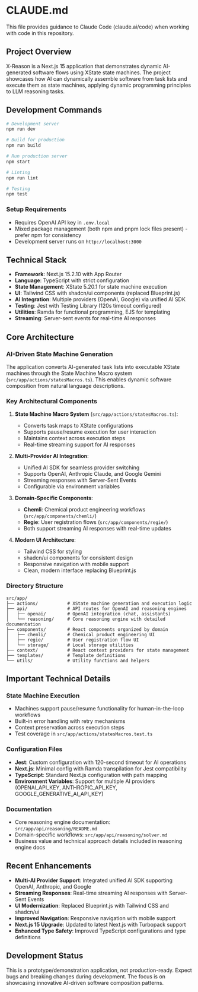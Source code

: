 # CLAUDE.md

This file provides guidance to Claude Code (claude.ai/code) when working with code in this repository.

## Project Overview

X-Reason is a Next.js 15 application that demonstrates dynamic AI-generated software flows using XState state machines. The project showcases how AI can dynamically assemble software from task lists and execute them as state machines, applying dynamic programming principles to LLM reasoning tasks.

## Development Commands

```bash
# Development server
npm run dev

# Build for production
npm run build

# Run production server
npm start

# Linting
npm run lint

# Testing
npm test
```

### Setup Requirements
- Requires OpenAI API key in `.env.local`
- Mixed package management (both npm and pnpm lock files present) - prefer npm for consistency
- Development server runs on `http://localhost:3000`

## Technical Stack

- **Framework**: Next.js 15.2.10 with App Router
- **Language**: TypeScript with strict configuration
- **State Management**: XState 5.20.1 for state machine execution
- **UI**: Tailwind CSS with shadcn/ui components (replaced Blueprint.js)
- **AI Integration**: Multiple providers (OpenAI, Google) via unified AI SDK
- **Testing**: Jest with Testing Library (120s timeout configured)
- **Utilities**: Ramda for functional programming, EJS for templating
- **Streaming**: Server-sent events for real-time AI responses

## Core Architecture

### AI-Driven State Machine Generation
The application converts AI-generated task lists into executable XState machines through the State Machine Macro system (`src/app/actions/statesMacros.ts`). This enables dynamic software composition from natural language descriptions.

### Key Architectural Components

1. **State Machine Macro System** (`src/app/actions/statesMacros.ts`):
   - Converts task maps to XState configurations
   - Supports pause/resume execution for user interaction
   - Maintains context across execution steps
   - Real-time streaming support for AI responses

2. **Multi-Provider AI Integration**:
   - Unified AI SDK for seamless provider switching
   - Supports OpenAI, Anthropic Claude, and Google Gemini
   - Streaming responses with Server-Sent Events
   - Configurable via environment variables

3. **Domain-Specific Components**:
   - **Chemli**: Chemical product engineering workflows (`src/app/components/chemli/`)
   - **Regie**: User registration flows (`src/app/components/regie/`)
   - Both support streaming AI responses with real-time updates

4. **Modern UI Architecture**:
   - Tailwind CSS for styling
   - shadcn/ui components for consistent design
   - Responsive navigation with mobile support
   - Clean, modern interface replacing Blueprint.js

### Directory Structure

```
src/app/
├── actions/           # XState machine generation and execution logic
├── api/               # API routes for OpenAI and reasoning engines
│   ├── openai/        # OpenAI integration (chat, assistants)
│   └── reasoning/     # Core reasoning engine with detailed documentation
├── components/        # React components organized by domain
│   ├── chemli/        # Chemical product engineering UI
│   ├── regie/         # User registration flow UI
│   └── storage/       # Local storage utilities
├── context/           # React context providers for state management
├── templates/         # Template definitions
└── utils/             # Utility functions and helpers
```

## Important Technical Details

### State Machine Execution
- Machines support pause/resume functionality for human-in-the-loop workflows
- Built-in error handling with retry mechanisms
- Context preservation across execution steps
- Test coverage in `src/app/actions/statesMacros.test.ts`

### Configuration Files
- **Jest**: Custom configuration with 120-second timeout for AI operations
- **Next.js**: Minimal config with Ramda transpilation for Jest compatibility
- **TypeScript**: Standard Next.js configuration with path mapping
- **Environment Variables**: Support for multiple AI providers (OPENAI_API_KEY, ANTHROPIC_API_KEY, GOOGLE_GENERATIVE_AI_API_KEY)

### Documentation
- Core reasoning engine documentation: `src/app/api/reasoning/README.md`
- Domain-specific workflows: `src/app/api/reasoning/solver.md`
- Business value and technical approach details included in reasoning engine docs

## Recent Enhancements

- **Multi-AI Provider Support**: Integrated unified AI SDK supporting OpenAI, Anthropic, and Google
- **Streaming Responses**: Real-time streaming AI responses with Server-Sent Events
- **UI Modernization**: Replaced Blueprint.js with Tailwind CSS and shadcn/ui
- **Improved Navigation**: Responsive navigation with mobile support
- **Next.js 15 Upgrade**: Updated to latest Next.js with Turbopack support
- **Enhanced Type Safety**: Improved TypeScript configurations and type definitions

## Development Status

This is a prototype/demonstration application, not production-ready. Expect bugs and breaking changes during development. The focus is on showcasing innovative AI-driven software composition patterns.